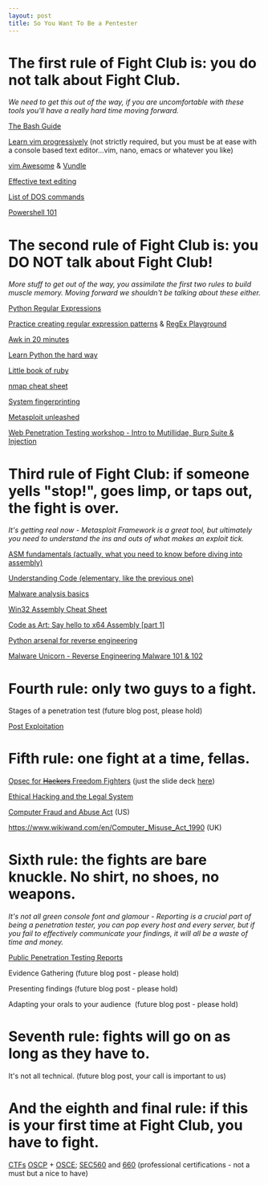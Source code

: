 ```yaml
---
layout: post
title: So You Want To Be a Pentester
---
```


The first rule of Fight Club is: you do not talk about Fight Club.
==================================================================

*We need to get this out of the way, if you are uncomfortable with these tools you'll have a really hard time moving forward.*

[The Bash Guide](http://guide.bash.academy/)

[Learn vim progressively](http://yannesposito.com/Scratch/en/blog/Learn-Vim-Progressively/) (not strictly required, but you must be at ease with a console based text editor...vim, nano, emacs or whatever you like)

[vim Awesome](http://vimawesome.com/) & [Vundle](https://github.com/gmarik/Vundle.vim) 

[Effective text editing](http://www.moolenaar.net/habits.html)

[List of DOS commands](https://www.lifewire.com/list-of-command-prompt-commands-4092302)

[Powershell 101](https://developer.rackspace.com/blog/powershell-101-from-a-linux-guy/)

The second rule of Fight Club is: you DO NOT talk about Fight Club! 
====================================================================

*More stuff to get out of the way, you assimilate the first two rules to build muscle memory. Moving forward we shouldn't be talking about these either.*

[Python Regular Expressions](https://developers.google.com/edu/python/regular-expressions)

[Practice creating regular expression patterns](https://github.com/Liniarc/regexProgram) & [RegEx Playground](http://leaverou.github.io/regexplained/)

[Awk in 20 minutes](http://ferd.ca/awk-in-20-minutes.html)

[Learn Python the hard way](http://learnpythonthehardway.org/book/)

[Little book of ruby](http://www.sapphiresteel.com/IMG/pdf/LittleBookOfRuby.pdf)

[nmap cheat sheet](https://neverendingsecurity.wordpress.com/2015/05/10/nmap-network-mapping-cheat-sheet/)

[System fingerprinting](https://scottlinux.com/2011/12/22/tcpos-fingerprinting-tools-p0f-and-nmap/)

[Metasploit unleashed](http://www.offensive-security.com/metasploit-unleashed/Main_Page)

[Web Penetration Testing workshop - Intro to Mutillidae, Burp Suite & Injection](https://www.youtube.com/watch?v=rNkR1Joz4eU)

Third rule of Fight Club: if someone yells "stop!", goes limp, or taps out, the fight is over.
==============================================================================================

*It's getting real now - Metasploit Framework is a great tool, but ultimately you need to understand the ins and outs of what makes an exploit tick.*

[ASM fundamentals (actually, what you need to know before diving into assembly)](https://wiki.skullsecurity.org/Fundamentals)

[Understanding Code (elementary, like the previous one)](http://www.reteam.org/papers/e57.pdf)

[Malware analysis basics](http://www.porcupine.org/forensics/forensic-discovery/chapter6.html)

[Win32 Assembly Cheat Sheet](https://www.strchr.com/assembly_cheat_sheet)

[Code as Art: Say hello to x64 Assembly [part 1]](http://0xax.blogspot.com/2014/08/say-hello-to-x64-assembly-part-1.html)

[Python arsenal for reverse engineering](http://pythonarsenal.com/)

[Malware Unicorn - Reverse Engineering Malware 101 & 102](https://securedorg.github.io/)

Fourth rule: only two guys to a fight. 
=======================================

Stages of a penetration test (future blog post, please hold)

[Post Exploitation](https://github.com/mubix/post-exploitation)

Fifth rule: one fight at a time, fellas.
========================================

[Opsec for ~~Hackers~~ Freedom Fighters](https://www.youtube.com/watch?v=9XaYdCdwiWU) (just the slide deck [here](https://grugq.github.io/presentations/Keynote_The_Grugq_-_OPSEC_for_Russians.pdf))

[Ethical Hacking and the Legal System](https://tangiblesecurity.com/images/docs/238-6c01.pdf)

[Computer Fraud and Abuse Act](https://www.wikiwand.com/en/Computer_Fraud_and_Abuse_Act) (US)

<https://www.wikiwand.com/en/Computer_Misuse_Act_1990> (UK)

Sixth rule: the fights are bare knuckle. No shirt, no shoes, no weapons. 
=========================================================================

*It's not all green console font and glamour - Reporting is a crucial part of being a penetration tester, you can pop every host and every server, but if you fail to effectively communicate your findings, it will all be a waste of time and money.*

[Public Penetration Testing Reports](https://github.com/juliocesarfort/public-pentesting-reports)

Evidence Gathering (future blog post - please hold)

Presenting findings (future blog post - please hold)

Adapting your orals to your audience  (future blog post - please hold)

Seventh rule: fights will go on as long as they have to. 
=========================================================

It's not all technical. (future blog post, your call is important to us)

And the eighth and final rule: if this is your first time at Fight Club, you have to fight.
===========================================================================================

[CTFs](https://ctftime.org/event/list/upcoming)
[OSCP](https://www.offensive-security.com/information-security-certifications/oscp-offensive-security-certified-professional/) + [OSCE](https://www.offensive-security.com/information-security-certifications/osce-offensive-security-certified-expert/); [SEC560](https://www.sans.org/course/network-penetration-testing-ethical-hacking) and [660](https://www.sans.org/course/advanced-penetration-testing-exploits-ethical-hacking) (professional certifications - not a must but a nice to have)
